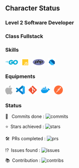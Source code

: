 ## Character Status

### **Level 2** Software Developer

### **Class** Fullstack

### Skills
<img style="vertical-align: middle;" alt="Go" src="./assets/golang-icon.svg" width=40>&ensp;
<img style="vertical-align: middle;" alt="Javascript" src="./assets/javascript-icon.svg" width=25>&ensp;
<img style="vertical-align: middle;" alt="PHP" src="./assets/php-icon.svg" width=38>&ensp;
<img style="vertical-align: middle;" alt="Dart" src="./assets/dartlang-icon.svg" width=24>&ensp;

### Equipments
<img style="vertical-align: middle;" alt="Mac" src="./assets/apple-icon.svg" height=28>&ensp;
<img style="vertical-align: middle;" alt="VSCode" src="./assets/visualstudio_code-icon.svg" height=28>&ensp;
<img style="vertical-align: middle;" alt="Git" src="./assets/git-scm-icon.svg" height=28>&ensp;
<img style="vertical-align: middle;" alt="Docker" src="./assets/docker-icon.svg" height=32>&ensp;
<img style="vertical-align: middle;" alt="Postman" src="./assets/postman-icon.svg" height=28>&ensp;

### Status
:arrows_counterclockwise: &ensp;Commits done : <img alt="commits" src="https://github-readme-stats-individuals.vercel.app/api/individual?username=madeindra&show=commits">

:star:&ensp;Stars achieved : <img alt="stars" src="https://github-readme-stats-individuals.vercel.app/api/individual?username=madeindra&show=stars">

:hammer_and_wrench:&ensp;PRs completed : <img alt="prs" src="https://github-readme-stats-individuals.vercel.app/api/individual?username=madeindra&show=prs">

:interrobang:&ensp;Issues found : <img alt="issues" src="https://github-readme-stats-individuals.vercel.app/api/individual?username=madeindra&show=issues">

:books:&ensp;Contribution : <img alt="contribs" src="https://github-readme-stats-individuals.vercel.app/api/individual?username=madeindra&show=contribs">

